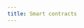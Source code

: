 ```yaml
---
title: Smart contracts
---
```


<ExternalRedirect href="https://docs.uniswap.org/protocol/V2/concepts/protocol-overview/smart-contracts" />
